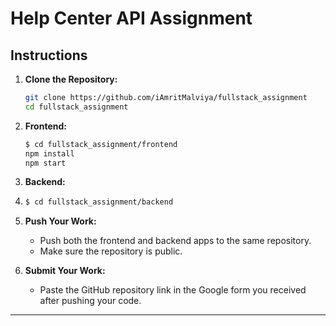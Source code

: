 # Help Center API Assignment

## Instructions

1. **Clone the Repository:**
   ```bash
   git clone https://github.com/iAmritMalviya/fullstack_assignment
   cd fullstack_assignment
   ```

2. **Frontend:**
   ```bash
   $ cd fullstack_assignment/frontend
   npm install
   npm start
   ```

3. **Backend:**
4. ```bash
   $ cd fullstack_assignment/backend
   ```
   
5. **Push Your Work:**
   - Push both the frontend and backend apps to the same repository.
   - Make sure the repository is public.

6. **Submit Your Work:**
   - Paste the GitHub repository link in the Google form you received after pushing your code.

---

